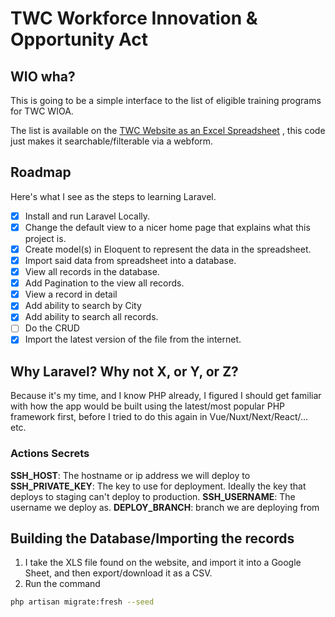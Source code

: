 # TWC Workforce Innovation & Opportunity Act

## WIO wha?

This is going to be a simple interface to the list of eligible training programs for TWC WIOA.

The list is available on the [TWC Website as an Excel Spreadsheet](https://www.twc.texas.gov/files/partners/statewide-eligible-training-program-list-twc.xlsx) , this code just makes it searchable/filterable via a webform.

## Roadmap

Here's what I see as the steps to learning Laravel.

- [x] Install and run Laravel Locally.
- [x] Change the default view to a nicer home page that explains what this project is.
- [x] Create model(s) in Eloquent to represent the data in the spreadsheet.
- [x] Import said data from spreadsheet into a database.
- [x] View all records in the database.
- [x] Add Pagination to the view all records.
- [x] View a record in detail
- [x] Add ability to search by City
- [x] Add ability to search all records.
- [ ] Do the CRUD
- [x] Import the latest version of the file from the internet.

## Why Laravel? Why not X, or Y, or Z?

Because it's my time, and I know PHP already, I figured I should get familiar with how the app would be built
using the latest/most popular PHP framework first, before I tried to do this again in Vue/Nuxt/Next/React/... etc.

### Actions Secrets

**SSH_HOST**: The hostname or ip address we will deploy to
**SSH_PRIVATE_KEY**: The key to use for deployment. Ideally the key that deploys to staging can't deploy to production.
**SSH_USERNAME**: The username we deploy as.
**DEPLOY_BRANCH**: branch we are deploying from

## Building the Database/Importing the records

1. I take the XLS file found on the website, and import it into a Google Sheet, and then export/download it as a CSV.
2. Run the command

```bash
php artisan migrate:fresh --seed
```
